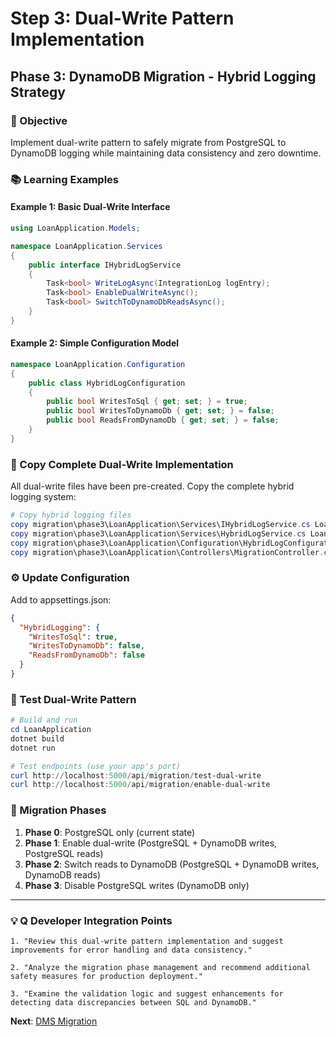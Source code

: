 # Step 3: Dual-Write Pattern Implementation
## Phase 3: DynamoDB Migration - Hybrid Logging Strategy

### 🎯 Objective
Implement dual-write pattern to safely migrate from PostgreSQL to DynamoDB logging while maintaining data consistency and zero downtime.

### 📚 Learning Examples

#### Example 1: Basic Dual-Write Interface
```csharp
using LoanApplication.Models;

namespace LoanApplication.Services
{
    public interface IHybridLogService
    {
        Task<bool> WriteLogAsync(IntegrationLog logEntry);
        Task<bool> EnableDualWriteAsync();
        Task<bool> SwitchToDynamoDbReadsAsync();
    }
}
```

#### Example 2: Simple Configuration Model
```csharp
namespace LoanApplication.Configuration
{
    public class HybridLogConfiguration
    {
        public bool WritesToSql { get; set; } = true;
        public bool WritesToDynamoDb { get; set; } = false;
        public bool ReadsFromDynamoDb { get; set; } = false;
    }
}
```

### 📁 Copy Complete Dual-Write Implementation

All dual-write files have been pre-created. Copy the complete hybrid logging system:

```powershell
# Copy hybrid logging files
copy migration\phase3\LoanApplication\Services\IHybridLogService.cs LoanApplication\Services\
copy migration\phase3\LoanApplication\Services\HybridLogService.cs LoanApplication\Services\
copy migration\phase3\LoanApplication\Configuration\HybridLogConfiguration.cs LoanApplication\Configuration\
copy migration\phase3\LoanApplication\Controllers\MigrationController.cs LoanApplication\Controllers\
```

### ⚙️ Update Configuration

Add to appsettings.json:
```json
{
  "HybridLogging": {
    "WritesToSql": true,
    "WritesToDynamoDb": false,
    "ReadsFromDynamoDb": false
  }
}
```

### 🚀 Test Dual-Write Pattern

```powershell
# Build and run
cd LoanApplication
dotnet build
dotnet run

# Test endpoints (use your app's port)
curl http://localhost:5000/api/migration/test-dual-write
curl http://localhost:5000/api/migration/enable-dual-write
```

### 🎯 Migration Phases

1. **Phase 0**: PostgreSQL only (current state)
2. **Phase 1**: Enable dual-write (PostgreSQL + DynamoDB writes, PostgreSQL reads)
3. **Phase 2**: Switch reads to DynamoDB (PostgreSQL + DynamoDB writes, DynamoDB reads)
4. **Phase 3**: Disable PostgreSQL writes (DynamoDB only)

---

### 💡 Q Developer Integration Points

```
1. "Review this dual-write pattern implementation and suggest improvements for error handling and data consistency."

2. "Analyze the migration phase management and recommend additional safety measures for production deployment."

3. "Examine the validation logic and suggest enhancements for detecting data discrepancies between SQL and DynamoDB."
```

**Next**: [DMS Migration](./04-dms-migration.md)